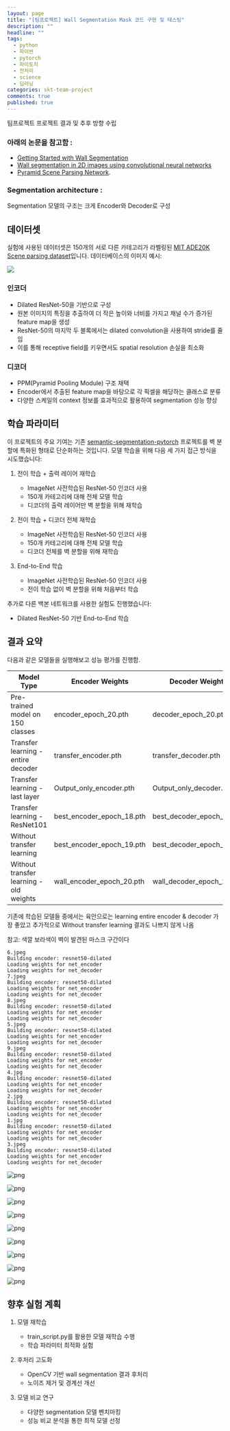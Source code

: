 ```yaml
---
layout: page
title: "[팀프로젝트] Wall Segmentation Mask 코드 구현 및 테스팅"
description: ""
headline: ""
tags:
  - python
  - 파이썬
  - pytorch
  - 파이토치
  - 전처리
  - science
  - 딥러닝
categories: skt-team-project
comments: true
published: true
---
```


팀프로젝트  프로젝트 결과 및 추후 방향 수립 

### 아래의 논문을 참고함 :

- [Getting Started with Wall Segmentation](https://www.researchgate.net/publication/363059238_Getting_Started_with_Wall_Segmentation)
- [Wall segmentation in 2D images using convolutional neural networks](https://www.researchgate.net/publication/373861585_Wall_segmentation_in_2D_images_using_convolutional_neural_networks)
- [Pyramid Scene Parsing Network](https://arxiv.org/abs/1612.01105).

### Segmentation architecture :

Segmentation 모델의 구조는 크게 Encoder와 Decoder로 구성


## 데이터셋

실험에 사용된 데이터셋은 150개의 서로 다른 카테고리가 라벨링된 [MIT ADE20K Scene parsing dataset](http://sceneparsing.csail.mit.edu/)입니다. 데이터베이스의 이미지 예시:


![](https://cdn.mathpix.com/snip/images/6SmSJp9CmmPLoM1urb_s3BK15xboUDHUQwR4AXYIlOs.original.fullsize.png)


### 인코더
- Dilated ResNet-50을 기반으로 구성
- 원본 이미지의 특징을 추출하여 더 작은 높이와 너비를 가지고 채널 수가 증가된 feature map을 생성
- ResNet-50의 마지막 두 블록에서는 dilated convolution을 사용하여 stride를 줄임
- 이를 통해 receptive field를 키우면서도 spatial resolution 손실을 최소화

### 디코더
- PPM(Pyramid Pooling Module) 구조 채택
- Encoder에서 추출된 feature map을 바탕으로 각 픽셀을 해당하는 클래스로 분류
- 다양한 스케일의 context 정보를 효과적으로 활용하여 segmentation 성능 향상


## 학습 파라미터

이 프로젝트의 주요 기여는 기존 [semantic-segmentation-pytorch](https://github.com/CSAILVision/semantic-segmentation-pytorch) 프로젝트를 벽 분할에 특화된 형태로 단순화하는 것입니다. 모델 학습을 위해 다음 세 가지 접근 방식을 시도했습니다:

1. 전이 학습 + 출력 레이어 재학습
   - ImageNet 사전학습된 ResNet-50 인코더 사용
   - 150개 카테고리에 대해 전체 모델 학습 
   - 디코더의 출력 레이어만 벽 분할을 위해 재학습

2. 전이 학습 + 디코더 전체 재학습  
   - ImageNet 사전학습된 ResNet-50 인코더 사용
   - 150개 카테고리에 대해 전체 모델 학습
   - 디코더 전체를 벽 분할을 위해 재학습

3. End-to-End 학습
   - ImageNet 사전학습된 ResNet-50 인코더 사용
   - 전이 학습 없이 벽 분할을 위해 처음부터 학습

추가로 다른 백본 네트워크를 사용한 실험도 진행했습니다:
- Dilated ResNet-50 기반 End-to-End 학습


## 결과 요약

다음과 같은 모델들을 실행해보고 성능 평가를 진행함. 

| Model Type                              | Encoder Weights           | Decoder Weights           | 결과  |
| --------------------------------------- | ------------------------- | ------------------------- | --- |
| Pre-trained model on 150 classes        | encoder_epoch_20.pth      | decoder_epoch_20.pth      |     |
| Transfer learning - entire decoder      | transfer_encoder.pth      | transfer_decoder.pth      | ⭐⭐⭐ |
| Transfer learning - last layer          | Output_only_encoder.pth   | Output_only_decoder.pth   | ⭐   |
| Transfer learning - ResNet101           | best_encoder_epoch_18.pth | best_decoder_epoch_18.pth | ⭐   |
| Without transfer learning               | best_encoder_epoch_19.pth | best_decoder_epoch_19.pth | ⭐⭐  |
| Without transfer learning - old weights | wall_encoder_epoch_20.pth | wall_decoder_epoch_20.pth | ⭐⭐  |


기존에 학습된 모델들 중에서는 육안으로는 learning entire encoder & decoder 가장 좋았고 추가적으로 Without transfer learning 결과도 나쁘지 않게 나옴 


참고: 색깔 보라색이 벽이 발견된 마스크 구간이다



    6.jpeg
    Building encoder: resnet50-dilated
    Loading weights for net_encoder
    Loading weights for net_decoder
    7.jpeg
    Building encoder: resnet50-dilated
    Loading weights for net_encoder
    Loading weights for net_decoder
    8.jpeg
    Building encoder: resnet50-dilated
    Loading weights for net_encoder
    Loading weights for net_decoder
    5.jpeg
    Building encoder: resnet50-dilated
    Loading weights for net_encoder
    Loading weights for net_decoder
    9.jpeg
    Building encoder: resnet50-dilated
    Loading weights for net_encoder
    Loading weights for net_decoder
    4.jpg
    Building encoder: resnet50-dilated
    Loading weights for net_encoder
    Loading weights for net_decoder
    2.jpg
    Building encoder: resnet50-dilated
    Loading weights for net_encoder
    Loading weights for net_decoder
    1.jpg
    Building encoder: resnet50-dilated
    Loading weights for net_encoder
    Loading weights for net_decoder
    3.jpeg
    Building encoder: resnet50-dilated
    Loading weights for net_encoder
    Loading weights for net_decoder


    
![png]({{site.baseurl}}/images/2025-02-01/testing_4_1.png)
    



    
![png]({{site.baseurl}}/images/2025-02-01/testing_4_2.png)
    



    
![png]({{site.baseurl}}/images/2025-02-01/testing_4_3.png)
    



    
![png]({{site.baseurl}}/images/2025-02-01/testing_4_4.png)
    



    
![png]({{site.baseurl}}/images/2025-02-01/testing_4_5.png)
    


    
![png]({{site.baseurl}}/images/2025-02-01/testing_4_6.png)
    



    
![png]({{site.baseurl}}/images/2025-02-01/testing_4_7.png)
    



    
![png]({{site.baseurl}}/images/2025-02-01/testing_4_8.png)
    



    
![png]({{site.baseurl}}/images/2025-02-01/testing_4_9.png)


## 향후 실험 계획

1. 모델 재학습
   - train_script.py를 활용한 모델 재학습 수행
   - 학습 파라미터 최적화 실험

2. 후처리 고도화
   - OpenCV 기반 wall segmentation 결과 후처리
   - 노이즈 제거 및 경계선 개선
   
3. 모델 비교 연구
   - 다양한 segmentation 모델 벤치마킹
   - 성능 비교 분석을 통한 최적 모델 선정

